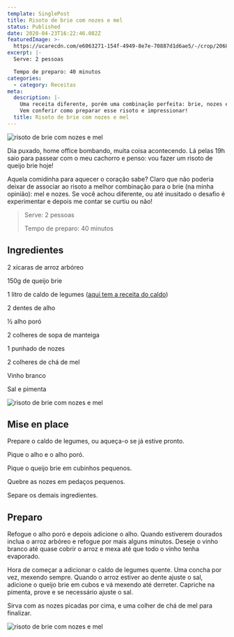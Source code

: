```yaml
---
template: SinglePost
title: Risoto de brie com nozes e mel
status: Published
date: 2020-04-23T16:22:46.082Z
featuredImage: >-
  https://ucarecdn.com/e6063271-154f-4949-8e7e-70887d1d6ae5/-/crop/2068x1427/241,61/-/preview/
excerpt: |-
  Serve: 2 pessoas 

  Tempo de preparo: 40 minutos 
categories:
  - category: Receitas
meta:
  description: |-
    Uma receita diferente, porém uma combinação perfeita: brie, nozes e mel.
    Vem conferir como preparar esse risoto e impressionar!
  title: Risoto de brie com nozes e mel
---
```

![risoto de brie com nozes e mel](https://ucarecdn.com/e54cf692-71d6-49af-ace4-6f78bad6d0b0/-/crop/2058x1488/251,46/-/preview/)

Dia puxado, home office bombando, muita coisa acontecendo. Lá pelas 19h saio para passear com o meu cachorro e penso: vou fazer um risoto de queijo brie hoje! 

Aquela comidinha para aquecer o coração sabe? Claro que não poderia deixar de associar ao risoto a melhor combinação para o brie (na minha opinião): mel e nozes. Se você achou diferente, ou até inusitado o desafio é experimentar e depois me contar se curtiu ou não! 



 



> Serve: 2 pessoas 
>
> 
>
> Tempo de preparo: 40 minutos 



 



## Ingredientes 



2 xícaras de arroz arbóreo 



150g de queijo brie 



1 litro de caldo de legumes ([aqui tem a receita do caldo](https://paolafabeni.com/posts/risoto-funcional-de-alho-poro/)) 



2 dentes de alho 



½ alho poró 



2 colheres de sopa de manteiga 



1 punhado de nozes 



2 colheres de chá de mel 



Vinho branco 



Sal e pimenta 



![risoto de brie com nozes e mel](https://ucarecdn.com/c0b30dca-7229-4f3b-9ab4-ce9737192634/-/crop/2309x1549/0,0/-/preview/)

 



## Mise en place 



Prepare o caldo de legumes, ou aqueça-o se já estive pronto. 



Pique o alho e o alho poró. 



Pique o queijo brie em cubinhos pequenos. 



Quebre as nozes em pedaços pequenos. 



Separe os demais ingredientes. 



 



## Preparo 



Refogue o alho poró e depois adicione o alho. Quando estiverem dourados inclua o arroz arbóreo e refogue por mais alguns minutos. Deseje o vinho branco até quase cobrir o arroz e mexa até que todo o vinho tenha evaporado. 



Hora de começar a adicionar o caldo de legumes quente. Uma concha por vez, mexendo sempre. Quando o arroz estiver ao dente ajuste o sal, adicione o queijo brie em cubos e vá mexendo até derreter. Capriche na pimenta, prove e se necessário ajuste o sal. 



Sirva com as nozes picadas por cima, e uma colher de chá de mel para finalizar. 

![risoto de brie com nozes e mel](https://ucarecdn.com/5f4cec99-f547-4360-8610-74152b2a6695/-/crop/2175x1580/134,0/-/preview/)
